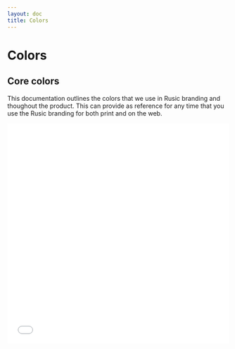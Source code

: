 ```yaml
---
layout: doc
title: Colors
---
```


# Colors

## Core colors

This documentation outlines the colors that we use in Rusic branding and thoughout the product.
This can provide as reference for any time that you use the Rusic branding for both print and on the web.

<iframe width="100%" height="500" src="//jsfiddle.net/84yqykx4/1/embedded/result" allowfullscreen="allowfullscreen" frameborder="0"></iframe>
